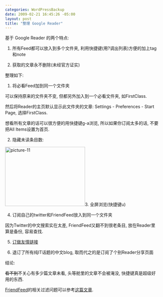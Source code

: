 ```yaml
--- 
categories: WordPressBackup
date: 2009-02-21 16:45:26 -05:00
layout: post
title: "整理 Google Reader"
---
```

基于 Google Reader 的两个特点:

1. 所有Feed都可以放入到多个文件夹, 利用快捷键(用?调出列表)方便的加上tag和note

2. 获取的文章永不删除(未经官方证实)

<!--more-->

整理如下:

1. 将必看Feed加到同一个文件夹

可以保持原来的文件夹不变, 但都另外加入到一个必看文件夹, 如FirstClass.

然后将Reader的主页默认显示此文件夹的文章: Settings - Preferences - Start Page, 选择FirstClass.

想看所有文章的话可以很方便的用快捷键g-a浏览, 所以如果你订阅太多的话, 不要把All Items设置为首页.

2. 隐藏未读条目数:

<img class="aligncenter size-full wp-image-1828" title="picture-11" src="http://ztnote.files.wordpress.com/2009/02/picture-11.png" alt="picture-11" width="261" height="193" />3. 全屏浏览(快捷键u)

4. 订阅自己的twitter和FriendFeed放入到同一个文件夹

因为Twitter的中文搜索实在太差, FriendFeed又翻不到很老条目, 放在Reader里算是备份, 容易查找.

5. <a href="http://ztnote.files.wordpress.com/2009/02/picture-11.png2008/11/google-reader-manage-blogroll/" target="_blank">订做友情链接</a>

6. 退订了所有纯IT话题的中文blog, 取而代之的是订阅了个别Reader分享页面

结论:

<span style="text-decoration:line-through;">看不到</span>不关心有多少篇文章未看, 头等舱里的文章不会被淹没, 快捷键真是超级好用的东西.

<a href="https://friendfeed.com/pala" target="_blank">FriendFeed</a>的相关过滤问题可以参考<a href="http://ztnote.files.wordpress.com/2009/02/picture-11.png2008/12/filters-in-friendfeed/">这篇文章</a>.
